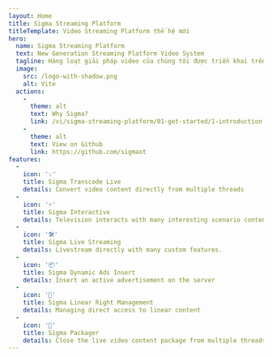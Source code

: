 ```yaml
---
layout: Home
title: Sigma Streaming Platform
titleTemplate: Video Streaming Platform thế hệ mới
hero:
  name: Sigma Streaming Platform
  text: New Generation Streaming Platform Video System
  tagline: Hàng loạt giải pháp video của chúng tôi được triển khai trên toàn cầu tại các doanh nghiệp, công ty truyền thông, nhà cung cấp dịch vụ, tận dụng video để dạy, học, giao tiếp, cộng tác và giải trí.
  image:
    src: /logo-with-shadow.png
    alt: Vite
  actions:
    - 
      theme: alt
      text: Why Sigma?
      link: /vi/sigma-streaming-platform/01-get-started/1-introduction
    - 
      theme: alt
      text: View on Github
      link: https://github.com/sigmaot
features:
  - 
    icon: '💡'
    title: Sigma Transcode Live
    details: Convert video content directly from multiple threads
  - 
    icon: '⚡️'
    title: Sigma Interactive
    details: Television interacts with many interesting scenario content.
  - 
    icon: '🛠️'
    title: Sigma Live Streaming
    details: Livestream directly with many custom features.
  - 
    icon: '📦'
    title: Sigma Dynamic Ads Insert
    details: Insert an active advertisement on the server
  - 
    icon: '🔩'
    title: Sigma Linear Right Management
    details: Managing direct access to linear content
  - 
    icon: '🔑'
    title: Sigma Packager
    details: Close the live video content package from multiple threads
---
```



